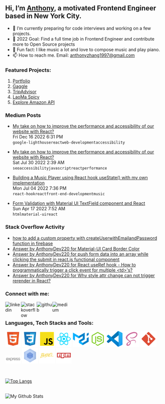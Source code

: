 ## Hi, I’m [Anthony](https://anthonyzhang.netlify.app/), a motivated Frontend Engineer based in New York City.
- 🌱 I’m currently preparing for code interviews and working on a few projects.
- 🌱 2022 Goal: Find a full time job in Frontend Engineer and contribute more to Open Source projects
- 🌱 Fun fact: I like music a lot and love to compose music and play piano.
- 📫 How to reach me. Email: anthonyzhang1997@gmail.com

### Featured Projects:
1. [Portfolio](https://github.com/AnthonyZhang220/portfolio-website)
2. [Gaggle](https://github.com/AnthonyZhang220/google-search-clone)
3. [TripAdvisor](https://github.com/AnthonyZhang220/travel-advisor)
4. [LaoMa Spicy](https://github.com/AnthonyZhang220/qrcode-ordering)
5. [Explore Amazon API](https://github.com/AnthonyZhang220/Find_GPU_API)


### Medium Posts
<!-- MEDIUM-ARTICLE-LIST:START --><ul><li><tr><a href="https://medium.com/@anthonyzhang220/my-take-on-how-to-improve-the-performance-and-accessibility-of-our-website-with-react-eee6bc3dff42?source=rss-f49b45dcf7c7------2">My take on how to improve the performance and accessibility of our website with React?</a><br/>Fri Dec 16 2022 6:31 PM<br/><code>google-lighthouse</code><code>react</code><code>web-development</code><code>accessibility</code></td></tr></table>
</li></ul><ul><li><tr><a href="https://medium.com/@anthonyzhang220/my-take-on-how-to-improve-the-performance-and-accessibility-of-our-website-with-react-5f3472580aec?source=rss-f49b45dcf7c7------2">My take on how to improve the performance and accessibility of our website with React?</a><br/>Sat Jul 30 2022 2:39 AM<br/><code>seo</code><code>accessibility</code><code>javascript</code><code>react</code><code>performance</code></td></tr></table>
</li></ul><ul><li><tr><a href="https://medium.com/@anthonyzhang220/building-a-music-player-with-react-hook-usestate-with-my-own-implementation-bbedc8d73d12?source=rss-f49b45dcf7c7------2">Building a Music Player using React hook useState&lpar;&rpar; with my own implementation</a><br/>Mon Jul 04 2022 7:36 PM<br/><code>react-hook</code><code>react</code><code>front-end-development</code><code>music</code></td></tr></table>
</li></ul><ul><li><tr><a href="https://medium.com/@anthonyzhang220/form-validation-with-material-ui-textfield-component-and-react-29f0f0b26849?source=rss-f49b45dcf7c7------2">Form Validation with Material UI TextField component and React</a><br/>Sun Apr 17 2022 7:52 AM<br/><code>html</code><code>material-ui</code><code>react</code></td></tr></table>
</li></ul><!-- MEDIUM-ARTICLE-LIST:END -->

### Stack Overflow Activity
<!-- STACKOVERFLOW:START -->
- [how to add a custom property with createUserwithEmailandPassword function in firebase](https://stackoverflow.com/questions/75813750/how-to-add-a-custom-property-with-createuserwithemailandpassword-function-in-fir)
- [Answer by AnthonyDev220 for Material-UI Card Border Color](https://stackoverflow.com/questions/73272945/material-ui-card-border-color/73273011#73273011)
- [Answer by AnthonyDev220 for push form data into an array while clicking the submit in react.js functional component](https://stackoverflow.com/questions/73213140/push-form-data-into-an-array-while-clicking-the-submit-in-react-js-functional-co/73213688#73213688)
- [Answer by AnthonyDev220 for React useRef hook - How to programmatically trigger a click event for multiple &lt;td&gt;&#39;s?](https://stackoverflow.com/questions/73160008/react-useref-hook-how-to-programmatically-trigger-a-click-event-for-multiple/73161370#73161370)
- [Answer by AnthonyDev220 for Why style attr change can not trigger rerender in React?](https://stackoverflow.com/questions/73161143/why-style-attr-change-can-not-trigger-rerender-in-react/73161217#73161217)
<!-- STACKOVERFLOW:END -->

### Connect with me:
[<img align="left" alt="linkedin" src="https://raw.githubusercontent.com/FortAwesome/Font-Awesome/6.x/svgs/brands/linkedin.svg" width="50" height="50"/>][linkedin]

[<img align="left" alt="stackoverflow" src="https://raw.githubusercontent.com/FortAwesome/Font-Awesome/6.x/svgs/brands/stack-overflow.svg" width="50" height="50"/>][stackoverflow]

[<img align="left" alt="github" src="https://raw.githubusercontent.com/FortAwesome/Font-Awesome/6.x/svgs/brands/github.svg" width="50" height="50"/>][github]

[<img align="left" alt="medium" src="https://raw.githubusercontent.com/FortAwesome/Font-Awesome/6.x/svgs/brands/medium.svg" width="50" height="50"/>][medium]

<br />
<br />

### Languages, Tech Stacks and Tools:

<p>
<img alt="html" src="assets/html.svg" width="50px"/>
<img alt="css" src="assets/css.svg" width="50px"/>
<img alt="js_official" src="assets/js_official.svg" width="50px"/>
<img alt="reactjs" src="assets/reactjs.svg" width="50px"/>
<img alt="mui" src="assets/mui.svg" width="50px"/>
<img alt="node" src="assets/node.svg" width="50px"/>
<img alt="vscode" src="assets/vscode.svg" width="50px"/>
<img alt="scss" src="assets/scss.svg" width="50px"/>
<img alt="git" src="assets/git.svg" width="50px"/>
<img alt="expressjs" src="assets/expressjs.svg" width="50px"/>
<img alt="webpack" src="assets/webpack.svg" width="50px"/>
<img alt="babel" src="assets/babel.svg" width="50px"/>
<img alt="npm" src="assets/npm.svg" width="50px"/>  
</p>

<br />

[![Top Langs](https://github-readme-stats.vercel.app/api/top-langs/?username=AnthonyZhang220&layout=compact)](https://github.com/anuraghazra/github-readme-stats)

<br />

<img align="left" alt="My Github Stats" src="https://github-readme-stats.vercel.app/api?username=AnthonyZhang220&show_icons=true&hide_border=true&count_private=true" />

<br />
<br />

[linkedin]: https://www.linkedin.com/in/anthony-xiangyu-zhang/
[stackoverflow]: https://stackoverflow.com/users/6162027/anthonydev220
[portfolio]: https://anthonyzhang.netlify.app/
[medium]: https://medium.com/@anthonyzhang220
[github]: https://github.com/AnthonyZhang220

<!---
AnthonyZhang220/AnthonyZhang220 is a ✨ special ✨ repository because its `README.md` (this file) appears on your GitHub profile.
You can click the Preview link to take a look at your changes.
--->
